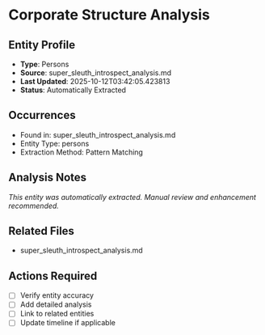 # Corporate Structure Analysis

## Entity Profile
- **Type**: Persons
- **Source**: super_sleuth_introspect_analysis.md
- **Last Updated**: 2025-10-12T03:42:05.423813
- **Status**: Automatically Extracted

## Occurrences
- Found in: super_sleuth_introspect_analysis.md
- Entity Type: persons
- Extraction Method: Pattern Matching

## Analysis Notes
*This entity was automatically extracted. Manual review and enhancement recommended.*

## Related Files
- super_sleuth_introspect_analysis.md

## Actions Required
- [ ] Verify entity accuracy
- [ ] Add detailed analysis
- [ ] Link to related entities
- [ ] Update timeline if applicable
